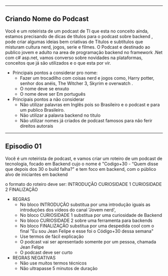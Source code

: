 
---
## Criando Nome do Podcast

Você e um roteirista de um podcast de TI que esta no conceito ainda, estamos precisando de dicas de títulos para o podcast sobre backend , pode criar algumas ideias bem criativas de Títulos e subtítulos que misturam cultura nerd, jogos, serie e filmes. O Podcast e destinado ao publico jovem e adulto na area de programação backend no framework .Net com c# asp.net, vamos converso sobre novidades na plataformas, conceitos que já são utilizados e o que esta por vir. 
- Principais pontos a considerar pro nome: 
	- Fazer um trocadilho com coisas nerd e jogos como, Harry potter, senhor dos anéis, The Witcher 3, Skyrim e overwatch .
	- O nome deve se enxuto 
	- O nome deve ser Em português 
- Principais pontos a não considerar 
	- Não utilizar palavras em Inglês pois so Brasileiro e o podcast e para um publico Brasileiro. 
	- Não utilizar a palavra backend no titulo 
	- Não utilizar nomes já criados de podcast famosos para não ferir direitos autorais

---

## Episodio 01 

Você é um roteirista de podcast, e vamos criar um roteiro de um podcast de tecnologia, focado em Backend cujo o nome é "Codigo+30 - “Quem disse que depois dos 30 o build falha?" e tem foco em backend, com o público alvo de iniciantes em backend

o formato do roteiro deve ser:
INTRODUÇÃO
CURIOSIDADE 1
CURIOSIDADE 2
FINALIZAÇÃO

- REGRAS
	- No bloco INTRODUÇÃO substitua por uma introdução iguais as introduções dos vídeos do canal 'Jovem nerd',
	- No bloco CURIOSIDADE 1 substitua por uma curiosidade de Backend
	- No bloco CURIOSIDADE 2 sobre  uma ferramenta para backends
	- No bloco FINALIZAÇÃO substitua por uma despedida cool com o final "Eu sou Jean Felipe e esse  foi o Código+30 dessa semana"
	- Use termos de fácil explicação
	- O podcast vai ser apresentado somente por um pessoa, chamada Jean Felipe
	- O podcast deve ser curto
- REGRAS NEGATIVAS
	- Não use muitos termos técnicos
	- Não ultrapasse 5 minutos de duração

